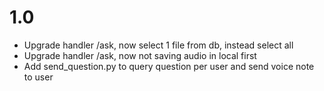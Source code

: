 # 1.0

- Upgrade handler /ask, now select 1 file from db, instead select all
- Upgrade handler /ask, now not saving audio in local first
- Add send_question.py to query question per user and send voice note to user